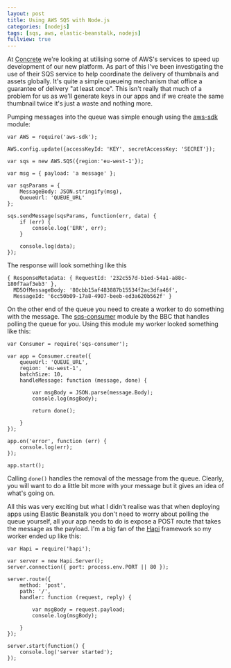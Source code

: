 ```yaml
---
layout: post
title: Using AWS SQS with Node.js
categories: [nodejs]
tags: [sqs, aws, elastic-beanstalk, nodejs]
fullview: true
---
```


At [Concrete](http://www.concrete.cc) we're looking at utilising some of AWS's services to speed up development of our new platform. As part of this I've been investigating the use of their SQS service to help coordinate the delivery of thumbnails and assets globally. It's quite a simple queueing mechanism that office a guarantee of delivery "at least once". This isn't really that much of a problem for us as we'll generate keys in our apps and if we create the same thumbnail twice it's just a waste and nothing more.

Pumping messages into the queue was simple enough using the [aws-sdk](https://www.npmjs.com/package/aws-sdk) module:

```
var AWS = require('aws-sdk');

AWS.config.update({accessKeyId: 'KEY', secretAccessKey: 'SECRET'});

var sqs = new AWS.SQS({region:'eu-west-1'}); 

var msg = { payload: 'a message' };

var sqsParams = {
    MessageBody: JSON.stringify(msg),
    QueueUrl: 'QUEUE_URL'
};

sqs.sendMessage(sqsParams, function(err, data) {
    if (err) {
        console.log('ERR', err);
    }

    console.log(data);
});
```

The response  will look something like this
```
{ ResponseMetadata: { RequestId: '232c557d-b1ed-54a1-a88c-180f7aaf3eb3' },
  MD5OfMessageBody: '80cbb15af483887b15534f2ac3dfa46f',
  MessageId: '6cc50b09-17a8-4907-beeb-ed3a620b562f' }
```

On the other end of the queue you need to create a worker to do something with the message. The [sqs-consumer](https://www.npmjs.com/package/sqs-consumer) module by the BBC that handles polling the queue for you. Using this module my worker looked something like this:

```
var Consumer = require('sqs-consumer');

var app = Consumer.create({
    queueUrl: 'QUEUE_URL',
    region: 'eu-west-1',
    batchSize: 10,
    handleMessage: function (message, done) {

        var msgBody = JSON.parse(message.Body);
        console.log(msgBody);

        return done();

    }
});

app.on('error', function (err) {
    console.log(err);
});

app.start();
```

Calling `done()` handles the removal of the message from the queue. Clearly, you will want to do a little bit more with your message but it gives an idea of what's going on. 

All this was very exciting but what I didn't realise was that when deploying apps using Elastic Beanstalk you don't need to worry about polling the queue yourself, all your app needs to do is expose a POST route that takes the message as the payload. I'm a big fan of the [Hapi](http://hapijs.com) framework so my worker ended up like this:

```
var Hapi = require('hapi');

var server = new Hapi.Server();
server.connection({ port: process.env.PORT || 80 });

server.route({
    method: 'post',
    path: '/',
    handler: function (request, reply) {

        var msgBody = request.payload;
        console.log(msgBody);

    }
});

server.start(function() {
    console.log('server started');
});
``` 

